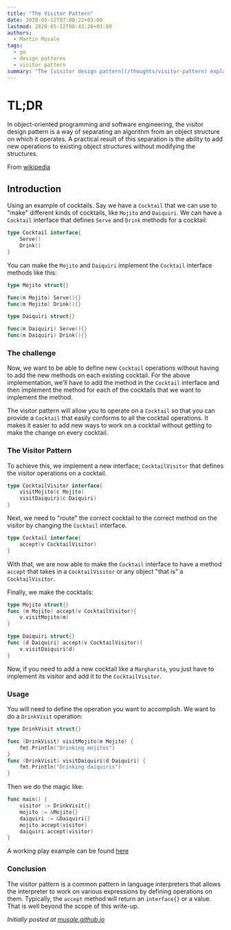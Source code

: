 ```yaml
---
title: "The Visitor Pattern"
date: 2020-05-12T07:00:22+03:00
lastmod: 2020-05-12T08:43:28+03:00
authors:
  - Martin Musale
tags:
  - go
  - design patterns
  - visitor pattern
summary: "The [visitor design pattern](/thoughts/visitor-pattern) explains how to separate operations of an object from the object and then it gives a simple example using Go."
---
```


# TL;DR

In object-oriented programming and software engineering, the visitor design pattern is a way of separating an algorithm from an object structure on which it operates. A practical result of this separation is the ability to add new operations to existing object structures without modifying the structures.

From [wikipedia](https://www.google.com/url?sa=t&rct=j&q=&esrc=s&source=web&cd=41&cad=rja&uact=8&ved=2ahUKEwjZ_K2D4q7pAhVBRBoKHZdPCyEQmhMwKHoECA8QGA&url=https%3A%2F%2Fen.wikipedia.org%2Fwiki%2FVisitor_pattern&usg=AOvVaw1FL-fqGJAkuwqC4C4YZ7YM)

## Introduction

Using an example of cocktails. Say we have a `Cocktail` that we can use to "make" different kinds of cocktails, like `Mojito` and `Daiquiri`. We can have a `Cocktail` interface that defines `Serve` and `Drink` methods for a cocktail:

```go
type Cocktail interface{
    Serve()
    Drink()
}
```

You can make the `Mojito` and `Daiquiri` implement the `Cocktail` interface methods like this:

```go
type Mojito struct{}

func(m Mojito) Serve(){}
func(m Mojito) Drink(){}

type Daiquiri struct{}

func(m Daiquiri) Serve(){}
func(m Daiquiri) Drink(){}
```

### The challenge

Now, we want to be able to define new `Cocktail` operations without having to add the new methods on each existing cocktail. For the above implementation, we'll have to add the method in the `Cocktail` interface and then implement the method for each of the cocktails that we want to implement the method.

The visitor pattern will allow you to operate on a `Cocktail` so that you can provide a `Cocktail` that easily conforms to all the cocktail operations. It makes it easier to add new ways to work on a cocktail without getting to make the change on every cocktail.

### The Visitor Pattern

To achieve this, we implement a new interface; `CocktailVisitor` that defines the visitor operations on a cocktail.

```go
type CocktailVisitor interface{
    visitMojito(c Mojito)
    visitDaiquiri(c Daiquiri)
}
```

Next, we need to "route" the correct cocktail to the correct method on the visitor by changing the `Cocktail` interface.

```go
type Cocktail interface{
    accept(v CocktailVisitor)
}
```

With that, we are now able to make the `Cocktail` interface to have a method `accept` that takes in a `CocktailVisitor` or any object "that is" a `CocktailVisitor`.

Finally, we make the cocktails:

```go
type Mojito struct{}
func (m Mojito) accept(v CocktailVisitor){
    v.visitMojito(m)
}

type Daiquiri struct{}
func (d Daiquiri) accept(v CocktailVisitor){
    v.visitDaiquiri(d)
}
```

Now, if you need to add a new cocktail like a `Margharita`, you just have to implement its visitor and add it to the `CocktailVisitor`.

### Usage

You will need to define the operation you want to accomplish. We want to do a `DrinkVisit` operation:

```go
type DrinkVisit struct{}

func (DrinkVisit) visitMojito(m Mojito) {
    fmt.Println("Drinking mojitos")
}
func (DrinkVisit) visitDaiquiri(d Daiquiri) {
    fmt.Println("Drinking daiquiris")
}
```

Then we do the magic like:

```go
func main() {
    visitor := DrinkVisit{}
    mojito := &Mojito{}
    daiquiri := &Daiquiri{}
    mojito.accept(visitor)
    daiquiri.accept(visitor)
}
```

A working play example can be found [here](https://play.golang.org/p/5f_CjjuCvE-)

### Conclusion

The visitor pattern is a common pattern in language interpreters that allows the interpreter to work on various expressions by defining operations on them. Typically, the `accept` method will return an `interface{}` or a value. That is well beyond the scope of this write-up.

_Initially posted at [musale.github.io](https://musale.github.io/thoughts/visitor-pattern)_

